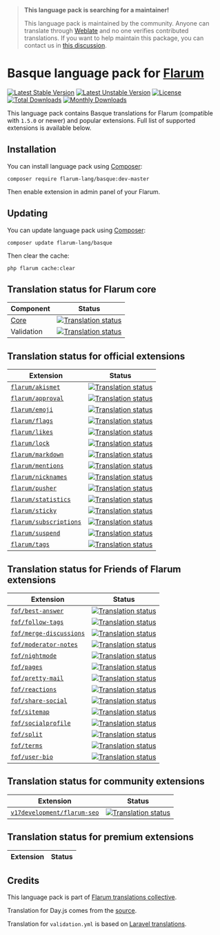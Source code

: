 > **This language pack is searching for a maintainer!**
>
> This language pack is maintained by the community. Anyone can translate through [Weblate](https://weblate.rob006.net/languages/eu/flarum/) and no one verifies contributed translations. If you want to help maintain this package, you can contact us in [this discussion](https://discuss.flarum.org/d/27519-the-flarum-language-project).


# Basque language pack for [Flarum](https://flarum.org/)

[![Latest Stable Version](https://img.shields.io/packagist/v/flarum-lang/basque?color=success&label=stable)](https://packagist.org/packages/flarum-lang/basque) 
[![Latest Unstable Version](https://img.shields.io/packagist/v/flarum-lang/basque?include_prereleases&label=unstable)](https://packagist.org/packages/flarum-lang/basque) 
[![License](https://img.shields.io/packagist/l/flarum-lang/basque)](https://packagist.org/packages/flarum-lang/basque) 
[![Total Downloads](https://img.shields.io/packagist/dt/flarum-lang/basque)](https://packagist.org/packages/flarum-lang/basque/stats) 
[![Monthly Downloads](https://img.shields.io/packagist/dm/flarum-lang/basque)](https://packagist.org/packages/flarum-lang/basque/stats) 

This language pack contains Basque translations for Flarum (compatible with `1.5.0` or newer) and popular extensions. Full list of supported extensions is available below.


## Installation

You can install language pack using [Composer](https://getcomposer.org/):

```console
composer require flarum-lang/basque:dev-master
```

Then enable extension in admin panel of your Flarum.


## Updating

You can update language pack using [Composer](https://getcomposer.org/):

```console
composer update flarum-lang/basque
```

Then clear the cache:

```console
php flarum cache:clear
```


## Translation status for Flarum core

| Component | Status |
| --- | --- |
| [Core](https://github.com/flarum/flarum-core) | [![Translation status](https://weblate.rob006.net/widgets/flarum/eu/core/svg-badge.svg)](https://weblate.rob006.net/projects/flarum/core/eu/) |
| Validation | [![Translation status](https://weblate.rob006.net/widgets/flarum/eu/validation/svg-badge.svg)](https://weblate.rob006.net/projects/flarum/validation/eu/) |


## Translation status for official extensions

<!-- flarum-extensions-list-start -->

| Extension | Status |
| --- | --- |
| [`flarum/akismet`](https://github.com/flarum/akismet) | [![Translation status](https://weblate.rob006.net/widgets/flarum/eu/flarum-akismet/svg-badge.svg)](https://weblate.rob006.net/projects/flarum/flarum-akismet/eu/) |
| [`flarum/approval`](https://github.com/flarum/approval) | [![Translation status](https://weblate.rob006.net/widgets/flarum/eu/flarum-approval/svg-badge.svg)](https://weblate.rob006.net/projects/flarum/flarum-approval/eu/) |
| [`flarum/emoji`](https://github.com/flarum/emoji) | [![Translation status](https://weblate.rob006.net/widgets/flarum/eu/flarum-emoji/svg-badge.svg)](https://weblate.rob006.net/projects/flarum/flarum-emoji/eu/) |
| [`flarum/flags`](https://github.com/flarum/flags) | [![Translation status](https://weblate.rob006.net/widgets/flarum/eu/flarum-flags/svg-badge.svg)](https://weblate.rob006.net/projects/flarum/flarum-flags/eu/) |
| [`flarum/likes`](https://github.com/flarum/likes) | [![Translation status](https://weblate.rob006.net/widgets/flarum/eu/flarum-likes/svg-badge.svg)](https://weblate.rob006.net/projects/flarum/flarum-likes/eu/) |
| [`flarum/lock`](https://github.com/flarum/lock) | [![Translation status](https://weblate.rob006.net/widgets/flarum/eu/flarum-lock/svg-badge.svg)](https://weblate.rob006.net/projects/flarum/flarum-lock/eu/) |
| [`flarum/markdown`](https://github.com/flarum/markdown) | [![Translation status](https://weblate.rob006.net/widgets/flarum/eu/flarum-markdown/svg-badge.svg)](https://weblate.rob006.net/projects/flarum/flarum-markdown/eu/) |
| [`flarum/mentions`](https://github.com/flarum/mentions) | [![Translation status](https://weblate.rob006.net/widgets/flarum/eu/flarum-mentions/svg-badge.svg)](https://weblate.rob006.net/projects/flarum/flarum-mentions/eu/) |
| [`flarum/nicknames`](https://github.com/flarum/nicknames) | [![Translation status](https://weblate.rob006.net/widgets/flarum/eu/flarum-nicknames/svg-badge.svg)](https://weblate.rob006.net/projects/flarum/flarum-nicknames/eu/) |
| [`flarum/pusher`](https://github.com/flarum/pusher) | [![Translation status](https://weblate.rob006.net/widgets/flarum/eu/flarum-pusher/svg-badge.svg)](https://weblate.rob006.net/projects/flarum/flarum-pusher/eu/) |
| [`flarum/statistics`](https://github.com/flarum/statistics) | [![Translation status](https://weblate.rob006.net/widgets/flarum/eu/flarum-statistics/svg-badge.svg)](https://weblate.rob006.net/projects/flarum/flarum-statistics/eu/) |
| [`flarum/sticky`](https://github.com/flarum/sticky) | [![Translation status](https://weblate.rob006.net/widgets/flarum/eu/flarum-sticky/svg-badge.svg)](https://weblate.rob006.net/projects/flarum/flarum-sticky/eu/) |
| [`flarum/subscriptions`](https://github.com/flarum/subscriptions) | [![Translation status](https://weblate.rob006.net/widgets/flarum/eu/flarum-subscriptions/svg-badge.svg)](https://weblate.rob006.net/projects/flarum/flarum-subscriptions/eu/) |
| [`flarum/suspend`](https://github.com/flarum/suspend) | [![Translation status](https://weblate.rob006.net/widgets/flarum/eu/flarum-suspend/svg-badge.svg)](https://weblate.rob006.net/projects/flarum/flarum-suspend/eu/) |
| [`flarum/tags`](https://github.com/flarum/tags) | [![Translation status](https://weblate.rob006.net/widgets/flarum/eu/flarum-tags/svg-badge.svg)](https://weblate.rob006.net/projects/flarum/flarum-tags/eu/) |

<!-- flarum-extensions-list-stop -->


## Translation status for Friends of Flarum extensions

<!-- fof-extensions-list-start -->

| Extension | Status |
| --- | --- |
| [`fof/best-answer`](https://github.com/FriendsOfFlarum/best-answer) | [![Translation status](https://weblate.rob006.net/widgets/flarum/eu/fof-best-answer/svg-badge.svg)](https://weblate.rob006.net/projects/flarum/fof-best-answer/eu/) |
| [`fof/follow-tags`](https://github.com/FriendsOfFlarum/follow-tags) | [![Translation status](https://weblate.rob006.net/widgets/flarum/eu/fof-follow-tags/svg-badge.svg)](https://weblate.rob006.net/projects/flarum/fof-follow-tags/eu/) |
| [`fof/merge-discussions`](https://github.com/FriendsOfFlarum/merge-discussions) | [![Translation status](https://weblate.rob006.net/widgets/flarum/eu/fof-merge-discussions/svg-badge.svg)](https://weblate.rob006.net/projects/flarum/fof-merge-discussions/eu/) |
| [`fof/moderator-notes`](https://github.com/FriendsOfFlarum/moderator-notes) | [![Translation status](https://weblate.rob006.net/widgets/flarum/eu/fof-moderator-notes/svg-badge.svg)](https://weblate.rob006.net/projects/flarum/fof-moderator-notes/eu/) |
| [`fof/nightmode`](https://github.com/FriendsOfFlarum/nightmode) | [![Translation status](https://weblate.rob006.net/widgets/flarum/eu/fof-nightmode/svg-badge.svg)](https://weblate.rob006.net/projects/flarum/fof-nightmode/eu/) |
| [`fof/pages`](https://github.com/FriendsOfFlarum/pages) | [![Translation status](https://weblate.rob006.net/widgets/flarum/eu/fof-pages/svg-badge.svg)](https://weblate.rob006.net/projects/flarum/fof-pages/eu/) |
| [`fof/pretty-mail`](https://github.com/FriendsOfFlarum/pretty-mail) | [![Translation status](https://weblate.rob006.net/widgets/flarum/eu/fof-pretty-mail/svg-badge.svg)](https://weblate.rob006.net/projects/flarum/fof-pretty-mail/eu/) |
| [`fof/reactions`](https://github.com/FriendsOfFlarum/reactions) | [![Translation status](https://weblate.rob006.net/widgets/flarum/eu/fof-reactions/svg-badge.svg)](https://weblate.rob006.net/projects/flarum/fof-reactions/eu/) |
| [`fof/share-social`](https://github.com/FriendsOfFlarum/share-social) | [![Translation status](https://weblate.rob006.net/widgets/flarum/eu/fof-share-social/svg-badge.svg)](https://weblate.rob006.net/projects/flarum/fof-share-social/eu/) |
| [`fof/sitemap`](https://github.com/FriendsOfFlarum/sitemap) | [![Translation status](https://weblate.rob006.net/widgets/flarum/eu/fof-sitemap/svg-badge.svg)](https://weblate.rob006.net/projects/flarum/fof-sitemap/eu/) |
| [`fof/socialprofile`](https://github.com/FriendsOfFlarum/socialprofile) | [![Translation status](https://weblate.rob006.net/widgets/flarum/eu/fof-socialprofile/svg-badge.svg)](https://weblate.rob006.net/projects/flarum/fof-socialprofile/eu/) |
| [`fof/split`](https://github.com/FriendsOfFlarum/split) | [![Translation status](https://weblate.rob006.net/widgets/flarum/eu/fof-split/svg-badge.svg)](https://weblate.rob006.net/projects/flarum/fof-split/eu/) |
| [`fof/terms`](https://github.com/FriendsOfFlarum/terms) | [![Translation status](https://weblate.rob006.net/widgets/flarum/eu/fof-terms/svg-badge.svg)](https://weblate.rob006.net/projects/flarum/fof-terms/eu/) |
| [`fof/user-bio`](https://github.com/FriendsOfFlarum/user-bio) | [![Translation status](https://weblate.rob006.net/widgets/flarum/eu/fof-user-bio/svg-badge.svg)](https://weblate.rob006.net/projects/flarum/fof-user-bio/eu/) |

<!-- fof-extensions-list-stop -->


## Translation status for community extensions

<!-- various-extensions-list-start -->

| Extension | Status |
| --- | --- |
| [`v17development/flarum-seo`](https://github.com/v17development/flarum-seo) | [![Translation status](https://weblate.rob006.net/widgets/flarum/eu/v17development-seo/svg-badge.svg)](https://weblate.rob006.net/projects/flarum/v17development-seo/eu/) |

<!-- various-extensions-list-stop -->


## Translation status for premium extensions

<!-- premium-extensions-list-start -->

| Extension | Status |
| --- | --- |

<!-- premium-extensions-list-stop -->


## Credits

This language pack is part of [Flarum translations collective](https://github.com/rob006-software/flarum-translations).

Translation for Day.js comes from the [source](https://github.com/iamkun/dayjs/blob/v1.10.4/src/locale/eu.js).

Translation for `validation.yml` is based on [Laravel translations](https://github.com/Laravel-Lang/lang/blob/8.1.3/src/eu/validation.php).
